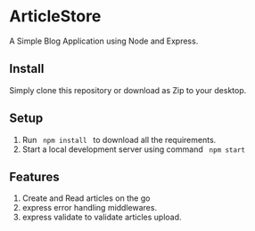 # ArticleStore
A Simple Blog Application using Node and Express.
## Install
Simply clone this repository or download as Zip  to your desktop.
## Setup
<ol>
  <li>Run <code> npm install </code> to download all the requirements.</li>
  <li> Start a local development server using command <code> npm start </code></li>
</ol>

 ## Features
<ol>
  <li> Create and Read articles on the go</li>
  <li>  express error handling middlewares.</li>
  <li>  express validate to validate articles upload.</li>
</ol>
